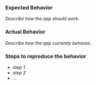 ### Expected Behavior

_Describe how the app should work._

### Actual Behavior

_Describe how the app currently behaves._

### Steps to reproduce the behavior

* _step 1_
* _step 2_
* ...
